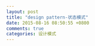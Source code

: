 ```yaml
---
layout: post
title: "design pattern-状态模式"
date: 2015-08-16 08:50:55 +0800
comments: true
categories: 设计模式
---
```

